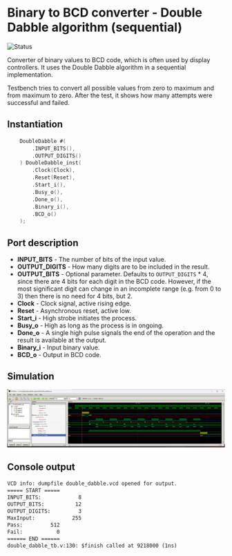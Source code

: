 # Binary to BCD converter - Double Dabble algorithm (sequential)

![Status](https://img.shields.io/badge/STATUS-READY-green.svg)

Converter of binary values to BCD code, which is often used by display controllers. It uses the Double Dabble algorithm in a sequential implementation.

Testbench tries to convert all possible values from zero to maximum and from maximum to zero. After the test, it shows how many attempts were successful and failed.

## Instantiation

```verilog
	DoubleDabble #(
		.INPUT_BITS(),
		.OUTPUT_DIGITS()
	) DoubleDabble_inst(
		.Clock(Clock),
		.Reset(Reset),
		.Start_i(),
		.Busy_o(),
		.Done_o(),
		.Binary_i(),
		.BCD_o()
	);
```

## Port description

+ **INPUT_BITS** - The number of bits of the input value.
+ **OUTPUT_DIGITS** - How many digits are to be included in the result. 
+ **OUTPUT_BITS** - Optional parameter. Defaults to `OUTPUT_DIGITS` * 4, since there are 4 bits for each digit in the BCD code. However, if the most significant digit can change in an incomplete range (e.g. from 0 to 3) then there is no need for 4 bits, but 2.
+ **Clock** - Clock signal, active rising edge.
+ **Reset** - Asynchronous reset, active low.
+ **Start_i** - High strobe initiates the process.
+ **Busy_o** - High as long as the process is in ongoing.
+ **Done_o** - A single high pulse signals the end of the operation and the result is available at the output.
+ **Binary_i** - Input binary value.
+ **BCD_o** - Output in BCD code.

## Simulation

![Simulation](simulation.png "Simulation")

## Console output

	VCD info: dumpfile double_dabble.vcd opened for output.
	===== START =====
	INPUT_BITS:            8
	OUTPUT_BITS:          12
	OUTPUT_DIGITS:         3
	MaxInput:            255
	Pass:         512
	Fail:           0
	====== END ======
	double_dabble_tb.v:130: $finish called at 9218000 (1ns)
